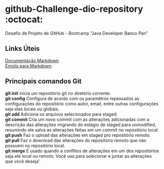 # github-Challenge-dio-repository :octocat:
Desafio de Projeto de GitHub - Bootcamp "Java Developer Banco Pan"

## Links Úteis
[Documentação Markdown](https://www.markdownguide.org/getting-started/).  
[Emojis para Markdown](https://gist.github.com/rxaviers/7360908).

## Principais comandos Git
**git init** inicia um repositório git no diretório corrente.  
**git config** Configura de acordo com os paramêtros repassados as configurações do repositório como autor, email, entre outras configurações seja elas locais ou globais.  
**git add** Adiciona os arquivos selecionados para staged.  
**git commit** Cria um novo commit com as alterações adicionadas com a descrição das alterações migrando do estágio de staged para unmodified, resumindo ele salva as alterações feitas em um commit no repositório local.  
**git push** Faz o upload das alterações em staged pro repositório remoto.  
**git pull** Faz o download das alterações do repositório remoto que não possuem no repositório local.  
**git merge** É usado quando a conflitos de alterações em um dos repositórios seja ele local ou remoto. Você usa para selecionar e juntar as alterações que você deseja'.  